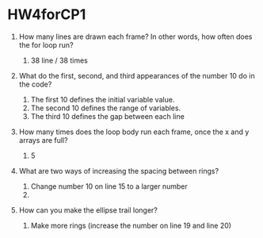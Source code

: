 # HW4forCP1

1. How many lines are drawn each frame? In other words, how often does the for loop run?
    1. 38 line / 38 times
2. What do the first, second, and third appearances of the number 10 do in the code?
    1. The first 10 defines the initial variable value.
    2. The second 10 defines the range of variables.
    3. The third 10 defines the gap between each line



1. How many times does the loop body run each frame, once the x and y arrays are full?
    1. 5
2. What are two ways of increasing the spacing between rings?
    1. Change number 10 on line 15 to a larger number
    2. 
3. How can you make the ellipse trail longer?
    1.  Make more rings (increase the number on line 19 and line 20)
